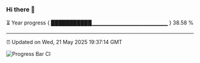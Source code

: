 ### Hi there 👋

⏳ Year progress { ███████████▁▁▁▁▁▁▁▁▁▁▁▁▁▁▁▁▁▁▁ } 38.58 %

---

⏰ Updated on Wed, 21 May 2025 19:37:14 GMT

![Progress Bar CI](https://github.com/IshwaranRudhara/GIT-ACTION/workflows/Progress%20Bar%20CI/badge.svg)
